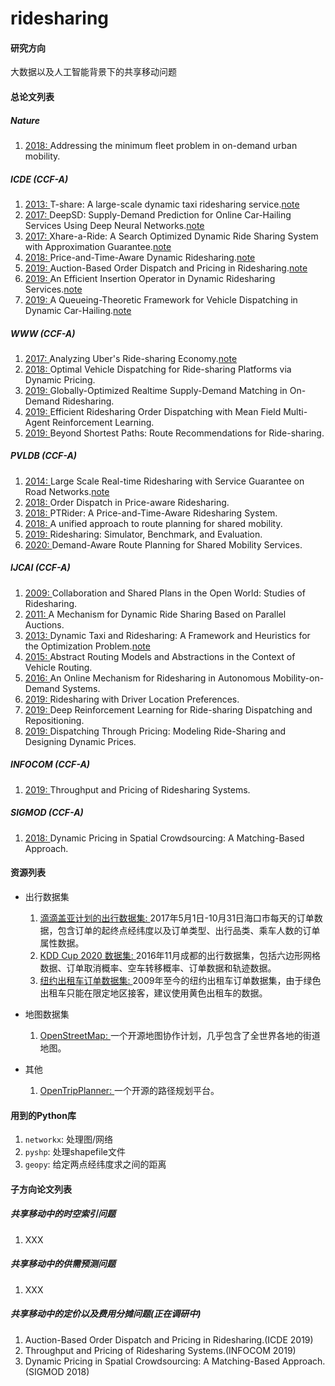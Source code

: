 # ridesharing

#### 研究方向

大数据以及人工智能背景下的共享移动问题

#### 总论文列表

##### Nature

1. [ 2018: ](https://www.nature.com/articles/s41586-018-0095-1)Addressing the minimum fleet problem in on-demand urban mobility.

##### ICDE (CCF-A)

1. [ 2013: ](https://ieeexplore.ieee.org/document/6544843)T-share: A large-scale dynamic taxi ridesharing service.[note](https://tong-yu-pluto.github.io/post/2020-2-4-1/)  
2. [ 2017: ](https://ieeexplore.ieee.org/document/7929980)DeepSD: Supply-Demand Prediction for Online Car-Hailing Services Using Deep Neural Networks.[note](https://tong-yu-pluto.github.io/post/2020-2-10-1/)
3. [ 2017: ](https://ieeexplore.ieee.org/document/7930052)Xhare-a-Ride: A Search Optimized Dynamic Ride Sharing System with Approximation Guarantee.[note](https://tong-yu-pluto.github.io/post/2020-2-12-1/)
4. [ 2018: ](https://ieeexplore.ieee.org/document/8509320)Price-and-Time-Aware Dynamic Ridesharing.[note](https://tong-yu-pluto.github.io/post/2020-2-17-1/)
5. [ 2019: ](https://ieeexplore.ieee.org/document/8731370)Auction-Based Order Dispatch and Pricing in Ridesharing.[note](https://tong-yu-pluto.github.io/post/2020-2-22-1/)
6. [ 2019: ](https://ieeexplore.ieee.org/document/8731569)An Efficient Insertion Operator in Dynamic Ridesharing Services.[note](https://github.com/Tong-Yu-Pluto/ridesharing)
7. [ 2019: ](https://ieeexplore.ieee.org/document/8731585)A Queueing-Theoretic Framework for Vehicle Dispatching in Dynamic Car-Hailing.[note](https://tong-yu-pluto.github.io/post/2020-2-23-1/)
   
##### WWW (CCF-A)

1. [ 2017: ](https://dl.acm.org/doi/10.1145/3041021.3054194)Analyzing Uber's Ride-sharing Economy.[note](https://tong-yu-pluto.github.io/post/2020-2-26-1/)
2. [ 2018: ](https://dl.acm.org/doi/10.1145/3184558.3186924)Optimal Vehicle Dispatching for Ride-sharing Platforms via Dynamic Pricing.
3. [ 2019: ](https://dl.acm.org/doi/10.1145/3308558.3313579)Globally-Optimized Realtime Supply-Demand Matching in On-Demand Ridesharing.
4. [ 2019: ](https://dl.acm.org/doi/10.1145/3308558.3313433)Efficient Ridesharing Order Dispatching with Mean Field Multi-Agent Reinforcement Learning.
5. [ 2019: ](https://dl.acm.org/doi/10.1145/3308558.3313465)Beyond Shortest Paths: Route Recommendations for Ride-sharing.
 
##### PVLDB (CCF-A)

1. [ 2014: ](http://www.vldb.org/pvldb/vol7/p2017-huang.pdf)Large Scale Real-time Ridesharing with Service Guarantee on Road Networks.[note](https://tong-yu-pluto.github.io/post/2020-2-7-1/)
2. [ 2018: ](http://www.vldb.org/pvldb/vol11/p853-zheng.pdf)Order Dispatch in Price-aware Ridesharing.
3. [ 2018: ](http://www.vldb.org/pvldb/vol11/p1938-chen.pdf)PTRider: A Price-and-Time-Aware Ridesharing System.
4. [ 2018: ](http://www.vldb.org/pvldb/vol11/p1633-tong.pdf)A unified approach to route planning for shared mobility.
5. [ 2019: ](http://www.vldb.org/pvldb/vol12/p1085-pan.pdf)Ridesharing: Simulator, Benchmark, and Evaluation.
6. [ 2020: ]()Demand-Aware Route Planning for Shared Mobility Services.

##### IJCAI (CCF-A)

1. [ 2009: ](https://www.ijcai.org/Proceedings/09/Papers/041.pdf)Collaboration and Shared Plans in the Open World: Studies of Ridesharing.
2. [ 2011: ](https://www.ijcai.org/Proceedings/11/Papers/055.pdf)A Mechanism for Dynamic Ride Sharing Based on Parallel Auctions.
3. [ 2013: ](https://www.aaai.org/ocs/index.php/IJCAI/IJCAI13/paper/view/6779/7177)Dynamic Taxi and Ridesharing: A Framework and Heuristics for the Optimization Problem.[note](https://tong-yu-pluto.github.io/post/2020-2-5-1/)
4. [ 2015: ](https://www.ijcai.org/Proceedings/15/Papers/374.pdf)Abstract Routing Models and Abstractions in the Context of Vehicle Routing.
5. [ 2016: ](https://www.ijcai.org/Proceedings/16/Papers/074.pdf)An Online Mechanism for Ridesharing in Autonomous Mobility-on-Demand Systems.
6. [ 2019: ](https://www.ijcai.org/Proceedings/2019/0079.pdf)Ridesharing with Driver Location Preferences.
7. [ 2019: ](https://www.ijcai.org/Proceedings/2019/0958.pdf)Deep Reinforcement Learning for Ride-sharing Dispatching and Repositioning.
8. [ 2019: ](https://www.ijcai.org/Proceedings/2019/0024.pdf)Dispatching Through Pricing: Modeling Ride-Sharing and Designing Dynamic Prices.

##### INFOCOM (CCF-A)

1. [ 2019: ]()Throughput and Pricing of Ridesharing Systems.

##### SIGMOD (CCF-A)

1. [ 2018: ]()Dynamic Pricing in Spatial Crowdsourcing: A Matching-Based Approach.


#### 资源列表

+ 出行数据集

  1. [滴滴盖亚计划的出行数据集: ](https://outreach.didichuxing.com/research/opendata/)2017年5月1日-10月31日海口市每天的订单数据，包含订单的起终点经纬度以及订单类型、出行品类、乘车人数的订单属性数据。
  2. [KDD Cup 2020 数据集: ](https://gaia.didichuxing.com/en)2016年11月成都的出行数据集，包括六边形网格数据、订单取消概率、空车转移概率、订单数据和轨迹数据。
  3. [纽约出租车订单数据集: ](https://www1.nyc.gov/site/tlc/about/tlc-trip-record-data.page)2009年至今的纽约出租车订单数据集，由于绿色出租车只能在限定地区接客，建议使用黄色出租车的数据。

+ 地图数据集

  1. [OpenStreetMap: ](https://download.geofabrik.de/)一个开源地图协作计划，几乎包含了全世界各地的街道地图。

+ 其他

  1. [OpenTripPlanner: ](http://docs.opentripplanner.org/en/latest/)一个开源的路径规划平台。

#### 用到的Python库

1. `networkx`: 处理图/网络
2. `pyshp`: 处理shapefile文件
3. `geopy`: 给定两点经纬度求之间的距离


#### 子方向论文列表

##### 共享移动中的时空索引问题

1. XXX

##### 共享移动中的供需预测问题

1. XXX

##### 共享移动中的定价以及费用分摊问题(正在调研中)

1. Auction-Based Order Dispatch and Pricing in Ridesharing.(ICDE 2019)
2. Throughput and Pricing of Ridesharing Systems.(INFOCOM 2019)
3. Dynamic Pricing in Spatial Crowdsourcing: A Matching-Based Approach.(SIGMOD 2018)